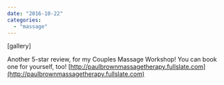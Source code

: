 ```yaml
---
date: "2016-10-22"
categories: 
  - "massage"
---
```


\[gallery\]

Another 5-star review, for my Couples Massage Workshop! You can book one for yourself, too! [http://paulbrownmassagetherapy.fullslate.com](http://paulbrownmassagetherapy.fullslate.com)

